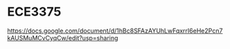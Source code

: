 # ECE3375
https://docs.google.com/document/d/1hBc8SFAzAYUhLwFqxrrI6eHe2Pcn7kAUSMuMCvCyqCw/edit?usp=sharing

